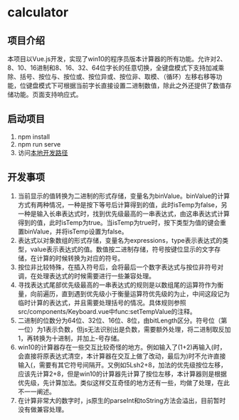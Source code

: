 # calculator

## 项目介绍

本项目以Vue.js开发，实现了win10的程序员版本计算器的所有功能。允许对2、8、10、16进制和8、16、32、64位字长的任意切换，全键盘模式下支持加减乘除、括号、按位与、按位或、按位异或、按位非、取模、（循环）左移右移等功能，位键盘模式下可根据当前字长直接设置二进制数值，除此之外还提供了数值存储功能。页面支持响应式。

## 启动项目

1. npm install
2. npm run serve
3. 访问[本地开发路径](http://localhost:8080/)

## 开发事项

1. 当前显示的值转换为二进制的形式存储，变量名为binValue。binValue的计算方式有两种情况，一种是按下等号后计算得到的值，此时isTemp为false，另一种是输入长串表达式时，找到优先级最高的一串表达式，由这串表达式计算得到的值，此时isTemp为true。当isTemp为true时，按下类型为值的键会重置binValue，并将isTemp设置为false。
2. 表达式以对象数组的形式存储，变量名为expressions，type表示表达式的类型，value表示表达式的值。数值按二进制存储，符号按键位显示的文字存储，在计算的时候转换为对应的符号。
3. 按位非比较特殊，在插入符号后，会将最后一个数字表达式与按位非符号对调，在处理表达式的时候需要进行一些兼容处理。
4. 寻找表达式尾部优先级最高的一串表达式的规则是以数组尾的运算符作为衡量，向前遍历，直到遇到优先级小于衡量运算符优先级的为止，中间这段记为临时计算的表达式，并且需要处理括号的情况。具体规则参照src/components/Keyboard.vue中func:setTempValue的注释。
4. 二进制的位数分为64位、32位、16位、8位，由bitLength区分。符号位（第一位）为1表示负数，但js无法识别出是负数，需要额外处理，将二进制取反加1，再转换为十进制，并加上-号存储。
5. win10的计算器存在一些交互比较奇怪的地方。例如输入了(1+2)再输入(时，会直接将原表达式清空，本计算器在交互上做了改动，最后为)时不允许直接输入(，需要有其它符号间隔开。又例如5Lsh2+8，加法的优先级按位左移，应该先计算2+8，但是win10的计算器先计算了按位左移，本计算器则是根据优先级，先计算加法。类似这样交互奇怪的地方还有一些，均做了处理，在此不一一阐述。
6. 在计算非常大的数字时，js原生的parseInt和toString方法会溢出，目前暂时没有做兼容处理。
